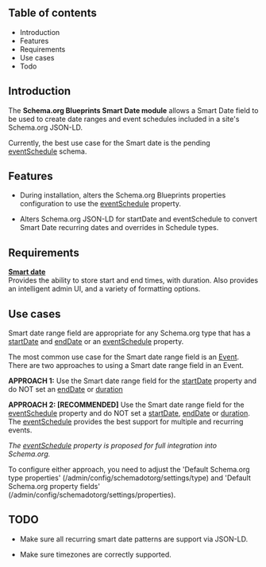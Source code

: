 Table of contents
-----------------

* Introduction
* Features
* Requirements
* Use cases
* Todo


Introduction
------------

The **Schema.org Blueprints Smart Date module** allows a Smart Date field to be
used to create date ranges and event schedules included in a site's
Schema.org JSON-LD.

Currently, the best use case for the Smart date is the pending
[eventSchedule](https://schema.org/eventSchedule) schema.


Features
--------

- During installation, alters the Schema.org Blueprints properties configuration
  to use the [eventSchedule](https://schema.org/eventSchedule) property.

- Alters Schema.org JSON-LD for startDate and eventSchedule to convert
  Smart Date recurring dates and overrides in Schedule types.


Requirements
------------

**[Smart date](https://www.drupal.org/project/smart_date)**    
Provides the ability to store start and end times, with duration. Also provides an intelligent admin UI, and a variety of formatting options.


Use cases
---------

Smart date range field are appropriate for any Schema.org type that has
a [startDate](https://schema.org/startDate) and
[endDate](https://schema.org/endDate) or an
[eventSchedule](https://schema.org/eventSchedule) property.

The most common use case for the Smart date range field is
an [Event](https://schema.org/Event). There are two approaches to using a
Smart date range field in an Event.

**APPROACH 1:** Use the Smart date range field for the
[startDate](https://schema.org/startDate) property
and do NOT set an [endDate](https://schema.org/endDate) or
[duration](https://schema.org/duration)

**APPROACH 2: \[RECOMMENDED\]** Use the Smart date range field for the
[eventSchedule](https://schema.org/eventSchedule) property
and do NOT set a [startDate](https://schema.org/startDate),
[endDate](https://schema.org/endDate) or
[duration](https://schema.org/duration).
The [eventSchedule](https://schema.org/eventSchedule)
provides the best support for multiple and recurring events.

_The [eventSchedule](https://schema.org/eventSchedule) property is proposed for full integration into Schema.org._

To configure either approach, you need to adjust the
'Default Schema.org type properties'
(/admin/config/schemadotorg/settings/type)
and
'Default Schema.org property fields'
(/admin/config/schemadotorg/settings/properties).


TODO
----

- Make sure all recurring smart date patterns are support via JSON-LD.

- Make sure timezones are correctly supported.
